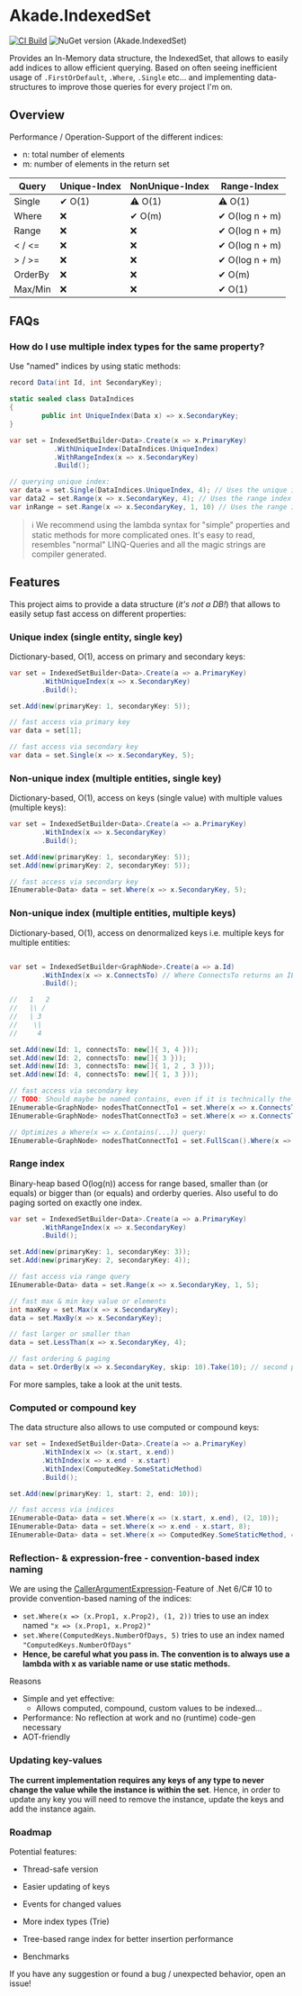 ﻿# Akade.IndexedSet

[![CI Build](https://github.com/akade/Akade.IndexedSet/actions/workflows/ci-build.yml/badge.svg?branch=master)](https://github.com/akade/Akade.IndexedSet/actions/workflows/ci-build.yml)
![NuGet version (Akade.IndexedSet)](https://img.shields.io/nuget/v/Akade.IndexedSet.svg)

Provides an In-Memory data structure, the IndexedSet, that allows to easily add indices to allow efficient querying. Based on often seeing inefficient usage of 
`.FirstOrDefault`, `.Where`, `.Single` etc... and implementing data-structures to improve those queries for every project I'm on.

## Overview

Performance / Operation-Support of the different indices:

- n: total number of elements
- m: number of elements in the return set

| Query   | Unique-Index | NonUnique-Index | Range-Index     |
| ------  | ------------ | --------------- | --------------- |
| Single  | ✔ O(1)      | ⚠ O(1)         | ⚠ O(1)         |
| Where   | ❌           | ✔ O(m)         | ✔ O(log n + m) |
| Range   | ❌           | ❌             | ✔ O(log n + m) |
| < / <=  | ❌           | ❌             | ✔ O(log n + m) |
| > / >=  | ❌           | ❌             | ✔ O(log n + m) |
| OrderBy | ❌           | ❌             | ✔ O(m)         |
| Max/Min | ❌           | ❌             | ✔ O(1)         |

## FAQs

### How do I use multiple index types for the same property?

Use "named" indices by using static methods:

```csharp
record Data(int Id, int SecondaryKey);

static sealed class DataIndices
{
        public int UniqueIndex(Data x) => x.SecondaryKey;
}

var set = IndexedSetBuilder<Data>.Create(x => x.PrimaryKey)
           .WithUniqueIndex(DataIndices.UniqueIndex)
           .WithRangeIndex(x => x.SecondaryKey)
           .Build();

// querying unique index:
var data = set.Single(DataIndices.UniqueIndex, 4); // Uses the unique index
var data2 = set.Range(x => x.SecondaryKey, 4); // Uses the range index
var inRange = set.Range(x => x.SecondaryKey, 1, 10) // Uses the range index
```

> ℹ We recommend using the lambda syntax for "simple" properties and static methods for more complicated ones. It's easy to read, resembles "normal" LINQ-Queries and all the magic strings are compiler generated.

## Features
This project aims to provide a data structure (*it's not a DB!*) that allows to easily setup fast access on different properties:
### Unique index (single entity, single key)
Dictionary-based, O(1), access on primary and secondary keys:

```csharp
var set = IndexedSetBuilder<Data>.Create(a => a.PrimaryKey)
        .WithUniqueIndex(x => x.SecondaryKey)
        .Build();

set.Add(new(primaryKey: 1, secondaryKey: 5));

// fast access via primary key
var data = set[1];

// fast access via secondary key
var data = set.Single(x => x.SecondaryKey, 5);
```

### Non-unique index (multiple entities, single key)
Dictionary-based, O(1), access on keys (single value) with multiple values (multiple keys):

```csharp
var set = IndexedSetBuilder<Data>.Create(a => a.PrimaryKey)
        .WithIndex(x => x.SecondaryKey)
        .Build();

set.Add(new(primaryKey: 1, secondaryKey: 5));
set.Add(new(primaryKey: 2, secondaryKey: 5));

// fast access via secondary key
IEnumerable<Data> data = set.Where(x => x.SecondaryKey, 5);
```

### Non-unique index (multiple entities, multiple keys)
Dictionary-based, O(1), access on denormalized keys i.e. multiple keys for multiple entities:
```csharp

var set = IndexedSetBuilder<GraphNode>.Create(a => a.Id)
        .WithIndex(x => x.ConnectsTo) // Where ConnectsTo returns an IEnumerable<int>
        .Build();

//   1   2
//   |\ /
//   | 3
//    \|
//     4

set.Add(new(Id: 1, connectsTo: new[]{ 3, 4 }));
set.Add(new(Id: 2, connectsTo: new[]{ 3 }));
set.Add(new(Id: 3, connectsTo: new[]{ 1, 2 , 3 }));
set.Add(new(Id: 4, connectsTo: new[]{ 1, 3 }));

// fast access via secondary key
// TODO: Should maybe be named contains, even if it is technically the same (or just an alias?)
IEnumerable<GraphNode> nodesThatConnectTo1 = set.Where(x => x.ConnectsTo, 1); // returns nodes 3 & 4
IEnumerable<GraphNode> nodesThatConnectTo3 = set.Where(x => x.ConnectsTo, 1); // returns nodes 1 & 2 & 3

// Optimizes a Where(x => x.Contains(...)) query:
IEnumerable<GraphNode> nodesThatConnectTo1 = set.FullScan().Where(x => x.ConnectsTo.Contains(1)); // returns nodes 3 & 4, but enumerates through the entire set
```

### Range index
Binary-heap based O(log(n)) access for range based, smaller than (or equals) or bigger than (or equals) and orderby queries. Also useful to do paging sorted on exactly one index.

```csharp
var set = IndexedSetBuilder<Data>.Create(a => a.PrimaryKey)
        .WithRangeIndex(x => x.SecondaryKey)
        .Build();

set.Add(new(primaryKey: 1, secondaryKey: 3));
set.Add(new(primaryKey: 2, secondaryKey: 4));

// fast access via range query
IEnumerable<Data> data = set.Range(x => x.SecondaryKey, 1, 5);

// fast max & min key value or elements
int maxKey = set.Max(x => x.SecondaryKey);
data = set.MaxBy(x => x.SecondaryKey);

// fast larger or smaller than
data = set.LessThan(x => x.SecondaryKey, 4);

// fast ordering & paging
data = set.OrderBy(x => x.SecondaryKey, skip: 10).Take(10); // second page of 10 elements
```
For more samples, take a look at the unit tests.

### Computed or compound key

The data structure also allows to use computed or compound keys:

```csharp
var set = IndexedSetBuilder<Data>.Create(a => a.PrimaryKey)
        .WithIndex(x => (x.start, x.end))
        .WithIndex(x => x.end - x.start)
        .WithIndex(ComputedKey.SomeStaticMethod)
        .Build();

set.Add(new(primaryKey: 1, start: 2, end: 10));

// fast access via indices
IEnumerable<Data> data = set.Where(x => (x.start, x.end), (2, 10));
IEnumerable<Data> data = set.Where(x => x.end - x.start, 8);
IEnumerable<Data> data = set.Where(x => ComputedKey.SomeStaticMethod, 42);
```

### Reflection- & expression-free - convention-based index naming

We are using the [CallerArgumentExpression](https://docs.microsoft.com/en-us/dotnet/api/system.runtime.compilerservices.callerargumentexpressionattribute)-Feature 
of .Net 6/C# 10 to provide convention-based naming of the indices:
- `set.Where(x => (x.Prop1, x.Prop2), (1, 2))` tries to use an index named `"x => (x.Prop1, x.Prop2)"`
- `set.Where(ComputedKeys.NumberOfDays, 5)` tries to use an index named `"ComputedKeys.NumberOfDays"`
- **Hence, be careful what you pass in. The convention is to always use a lambda with x as variable name or use static methods.**

Reasons
- Simple and yet effective:
  - Allows computed, compound, custom values to be indexed...
- Performance: No reflection at work and no (runtime) code-gen necessary
- AOT-friendly

### Updating key-values
**The current implementation requires any keys of any type to never change the value while the instance is within the set**. Hence, in order to update any key you will need to remove the instance, update the keys and add the instance again.

### Roadmap
Potential features:
- Thread-safe version
- Easier updating of keys
- Events for changed values
- More index types (Trie)
- Tree-based range index for better insertion performance

- Benchmarks

If you have any suggestion or found a bug / unexpected behavior, open an issue!